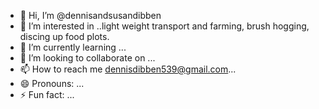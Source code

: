 - 👋 Hi, I’m @dennisandsusandibben
- 👀 I’m interested in ..light weight transport and farming, brush hogging, discing up food plots.
- 🌱 I’m currently learning ...
- 💞️ I’m looking to collaborate on ...
- 📫 How to reach me dennisdibben539@gmail.com...
- 😄 Pronouns: ...
- ⚡ Fun fact: ...

<!---
dennisandsusandibben/dennisandsusandibben is a ✨ special ✨ repository because its `README.md` (this file) appears on your GitHub profile.
You can click the Preview link to take a look at your changes.
--->
